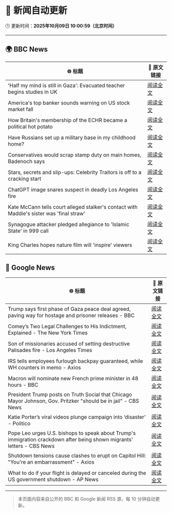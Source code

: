 # 🧠 新闻自动更新

🕒 更新时间：**2025年10月09日 10:00:59（北京时间）**

---

## 🌍 BBC News

| 🌐 标题 | 🔗 原文链接 |
|--------|-------------|
| 'Half my mind is still in Gaza': Evacuated teacher begins studies in UK | [阅读全文](https://www.bbc.com/news/articles/cx25qy1804ro?at_medium=RSS&at_campaign=rss) |
| America's top banker sounds warning on US stock market fall | [阅读全文](https://www.bbc.com/news/articles/cg5ej03p604o?at_medium=RSS&at_campaign=rss) |
| How Britain's membership of the ECHR became a political hot potato | [阅读全文](https://www.bbc.com/news/articles/cm283eqje03o?at_medium=RSS&at_campaign=rss) |
| Have Russians set up a military base in my childhood home? | [阅读全文](https://www.bbc.com/news/articles/c4gj7p96nd0o?at_medium=RSS&at_campaign=rss) |
| Conservatives would scrap stamp duty on main homes, Badenoch says | [阅读全文](https://www.bbc.com/news/articles/c20zv94ldpko?at_medium=RSS&at_campaign=rss) |
| Stars, secrets and slip-ups: Celebrity Traitors is off to a cracking start | [阅读全文](https://www.bbc.com/news/articles/c2038w7lgx1o?at_medium=RSS&at_campaign=rss) |
| ChatGPT image snares suspect in deadly Los Angeles fire | [阅读全文](https://www.bbc.com/news/articles/c8exz5yg14ko?at_medium=RSS&at_campaign=rss) |
| Kate McCann tells court alleged stalker's contact with Maddie's sister was 'final straw' | [阅读全文](https://www.bbc.com/news/articles/cnvr0723np8o?at_medium=RSS&at_campaign=rss) |
| Synagogue attacker pledged allegiance to 'Islamic State' in 999 call | [阅读全文](https://www.bbc.com/news/articles/c3drj0dxmr9o?at_medium=RSS&at_campaign=rss) |
| King Charles hopes nature film will 'inspire' viewers | [阅读全文](https://www.bbc.com/news/articles/cd63dxxv9jpo?at_medium=RSS&at_campaign=rss) |

## 📰 Google News

| 🌐 标题 | 🔗 原文链接 |
|--------|-------------|
| Trump says first phase of Gaza peace deal agreed, paving way for hostage and prisoner releases - BBC | [阅读全文](https://news.google.com/rss/articles/CBMiVEFVX3lxTE5RUENINEF0TGxRbGtNeTFUclZfTm0xUTc1UlFlUmRFTGlraENZd2s2Y3U0enRDUG0yNjJOdHBWRFdwR01ndEhWc2pxM0lYSG8wVS10dA?oc=5) |
| Comey’s Two Legal Challenges to His Indictment, Explained - The New York Times | [阅读全文](https://news.google.com/rss/articles/CBMijAFBVV95cUxOeXNYTWFKQ0ppZDBuandadkhHYVhHT2Y1MmNrM05VX3hDdlo1d0lBSjdadThkWElxUWRzMnZEczZPSHRTTUlpNG95dUlOQjdPZmdwQWp2eVZSNUlZeFQ3U01xMm1hYUx1M0sxN1hFT1NONzU3SjlRQlNiU1BlTlNFYVhTc0JhY2hLYnlQVg?oc=5) |
| Son of missionaries accused of setting destructive Palisades fire - Los Angeles Times | [阅读全文](https://news.google.com/rss/articles/CBMioAFBVV95cUxOY2hiSWFDM1QxVTdUZzdSdzJrOVhlU3NlQnlMLVNvcC1XWVlQc1hzVHQyUVVlR2VhS1hIRXU4ckFMakdFVXd4ZnpXWXM1NzYzR1VzaUdoaDVqYVllNGNtVExZbTNfX2hPRjdWcHZWRmxUZFplNEZqSUREVzN6dDdOZXZ1cDZKQlB2bXRLMmZLblptS0Y0NmlVZHgtbl93Qi16?oc=5) |
| IRS tells employees furlough backpay guaranteed, while WH counters in memo - Axios | [阅读全文](https://news.google.com/rss/articles/CBMihwFBVV95cUxORFJlWnRJak04LUFhZW5jcG1DWnhEeFp5UExaLWVEVWRYdXA5X2FlVFhtZXh3LUdlZEljbmlvZ2FTa2lIZmZ5dS1Canp1RTJoczJ4SDc5V1dXb21YcVl2Rlg2anc4S3Q4aXpSS2ZXOTVuVmFhQTNCbGlBUnBFOFBJcEhXbGxyenc?oc=5) |
| Macron will nominate new French prime minister in 48 hours - BBC | [阅读全文](https://news.google.com/rss/articles/CBMiWkFVX3lxTE5idkhSSWMyN1NTdWh1cWdtLWdjd3dlbE1raEpvSWc0eElKa1NQaEdOcmFORldtRFViUlJWdDZZcFdTakdYcFNOYWdhUkR3aVZrcElPTTRQcHVzQdIBX0FVX3lxTE1uOW1mc01jY0xLWVZ0RjBLMzdSNUwxOXZ0VzlCZ3BRT19qODJNTXhSWGk4ek5WUWtzY1loTC00Ujh2OU04blNmV0hsS1ZoNzFzZVNtTVNGbXdVRmc2bnpR?oc=5) |
| President Trump posts on Truth Social that Chicago Mayor Johnson, Gov. Pritzker "should be in jail" - CBS News | [阅读全文](https://news.google.com/rss/articles/CBMiiAFBVV95cUxNOFZCNml0MTY2a2R3eGpmcy1zUzZwZzVSYTRTYkRDRHRBbmFXVUlGczBMdmFFanZyeXBEYmZVYm9RbktEX1JteUxaZjF3Ti0xSTZzWFc1OFliNE5XRVV0ZFhDVmNuLTNlcVJKUnB2ckZwWWNIMWZMWmNGczhndUQwSlRQcFl5Vjg4?oc=5) |
| Katie Porter’s viral videos plunge campaign into ‘disaster’ - Politico | [阅读全文](https://news.google.com/rss/articles/CBMimAFBVV95cUxPOVcxSGtoYUVUckRuMGJ3YVNfY2syX1A1ZXRxV3Y2ZVJiR0ZpcHRyaEUwZ2VJcW1CdTAyZUVvOXJqTHB2b0p3M0ZjSTFCMV90SDlPQkZSS2VtcUN2MFd6SzRvQWZTU2JTQU1sODIzM21LTW9QUWl3YU1xREM4YTRwdTltSXA3Z0V1dGhsVno0cUVoblAxOUJ2dQ?oc=5) |
| Pope Leo urges U.S. bishops to speak about Trump's immigration crackdown after being shown migrants' letters - CBS News | [阅读全文](https://news.google.com/rss/articles/CBMiigFBVV95cUxOb1FVM2NpY1ZXZ3J0Y29BYllqbl9ORkRHQ3JwbzVrNDUtX3JBaTB2eUF4dmZKeDNheHVFaUhORmZZaUcwUUFUcmRxWi1ELURJLUxnRmJfaHJTSEl0RkFXYWRrVnZkQlpuNi1OdC13US13Zk5RVE9VNTlSZzhROFJBNUpXUTk3U2NhaEHSAY8BQVVfeXFMTlNPOTFjODZKNi1oOXZqcTZWb2F4YXh0Rk1aRE5IbGZ2U0tkZDloTFByYUpYR1FnX0dlVVBWYmRhdDc2bWpvLTJzNU5jWjdRblA3cWZFUnFFSFhLcEZTdkk4bzM4Tzl6WjVKN1dvUHM3VUdaMU5jTVlWbVRHVEhGeDg0RXBDdDFaUmdzOGQzT2M?oc=5) |
| Shutdown tensions cause clashes to erupt on Capitol Hill: "You're an embarrassment" - Axios | [阅读全文](https://news.google.com/rss/articles/CBMihwFBVV95cUxQV2ZpWnpJNmxVeDA4a2dTVU9BampueW1jdEtHTE1EMkZxTEt3ZVRSMU9LajRmcFhyUjZiSzAxVXdyaHF3S0psbWRDYVJ6V2hneDgyalR1YmNTY1JQd2cxeHphYXR3NGpRb3FOOS0wWFhRRU5sRlhxT0RFSnhNWlFfelVVWXlsdWs?oc=5) |
| What to do if your flight is delayed or canceled during the US government shutdown - AP News | [阅读全文](https://news.google.com/rss/articles/CBMirwFBVV95cUxOckpZOWhVbDFyd3c1a2tBWjc4WXZzYkd0VXc2ZVc4eUc1NHJyWkNBaDFWVUhuRmpOSkQzUERnLTU1Wjc5VVhiQmJQMGxsVk9Ma1FTdXRjaXRJR2ZqQ09scDFERS1jSWY2dmpkejVIaGVmWWZobGwtR2RxNXBzOUpqYTRyVE5BN1Z2V21tXzV0X2NqcE5LczFtYVpQWVd2bmsyeU1nZmJJdlA5TE9uMWM0?oc=5) |

---
> 本页面内容来自公开的 BBC 和 Google 新闻 RSS 源，每 10 分钟自动更新。